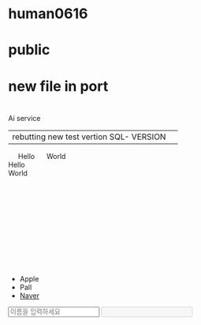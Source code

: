 # human0616
# public
# new file in port
# <html>
<tbody>
<tr><td width="20px;" font size="40px;">Ai service
</td></tr>
<table>
<tr>
<td>
rebutting new test vertion
SQL- VERSION
<td>
</tr>
</table>
<span style="margin: 20px;">Hello</span>
<span style="padding=10px;">World</span>
<div style="width:120px">Hello</div>
<div style="height:200px">World</div>
<div> <ul>
  <li> Apple</li>
  <li> Pall</li>
  <li> <a href="http://www.naver.com" target="_blank">Naver</a></li>
  </ul>
  <input type="text" placeholder="이름을 입력하세요"/>
   <input type="text" disabled/>
  
</tbody>
